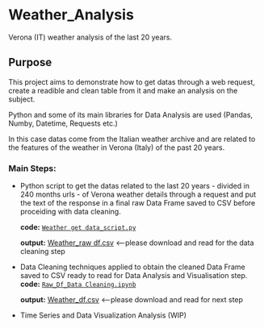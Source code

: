 # Weather_Analysis
Verona (IT) weather analysis of the last 20 years. 
 
## Purpose
This project aims to demonstrate how to get datas through a web request, create a readible and clean table from it and make an analysis on the subject.

Python and some of its main libraries for Data Analysis are used (Pandas, Numby, Datetime, Requests etc.)

In this case datas come from the Italian weather archive and are related to the features of the weather in Verona (Italy) of the past 20 years.

### Main Steps:
- Python script to get the datas related to the last 20 years - divided in 240 months urls - of Verona weather details through a request and put the text of the response in a final raw Data Frame saved to CSV before proceiding with data cleaning.

    **code:** [`Weather get data_script.py`](https://github.com/elaisavr/Weather_Analysis/blob/main/Weather%20get%20data_script.py)
    
    **output:** [Weather_raw df.csv](https://github.com/elaisavr/Weather_Analysis/blob/main/Weather_raw%20df.csv) <--please download and read for the data cleaning step

- Data Cleaning techniques applied to obtain the cleaned Data Frame saved to CSV ready to read for Data Analysis and Visualisation step.
    **code:** [`Raw_Df_Data Cleaning.ipynb`](https://github.com/elaisavr/Weather_Analysis/blob/main/Raw_Df_Data%20Cleaning.ipynb)
    
    **output:** [Weather_df.csv](https://github.com/elaisavr/Weather_Analysis/blob/main/Weather_df.csv) <--please download and read for next step

- Time Series and Data Visualization Analysis (WIP)

